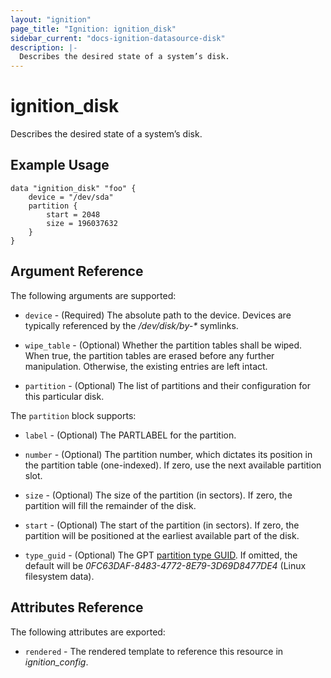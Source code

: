 ```yaml
---
layout: "ignition"
page_title: "Ignition: ignition_disk"
sidebar_current: "docs-ignition-datasource-disk"
description: |-
  Describes the desired state of a system’s disk.
---
```


# ignition\_disk

Describes the desired state of a system’s disk.

## Example Usage

```hcl
data "ignition_disk" "foo" {
	device = "/dev/sda"
	partition {
		start = 2048
		size = 196037632
	}
}
```

## Argument Reference

The following arguments are supported:

* `device` - (Required) The absolute path to the device. Devices are typically referenced by the _/dev/disk/by-*_ symlinks.

* `wipe_table` - (Optional) Whether the partition tables shall be wiped. When true, the partition tables are erased before any further manipulation. Otherwise, the existing entries are left intact.

* `partition` - (Optional) The list of partitions and their configuration for this particular disk.


The `partition` block supports:
 
* `label` - (Optional) The PARTLABEL for the partition.

* `number` - (Optional) The partition number, which dictates its position in the partition table (one-indexed). If zero, use the next available partition slot.

* `size` - (Optional) The size of the partition (in sectors). If zero, the partition will fill the remainder of the disk.


* `start` - (Optional) The start of the partition (in sectors). If zero, the partition will be positioned at the earliest available part of the disk.


* `type_guid` - (Optional) The GPT [partition type GUID](http://en.wikipedia.org/wiki/GUID_Partition_Table#Partition_type_GUIDs). If omitted, the default will be _0FC63DAF-8483-4772-8E79-3D69D8477DE4_ (Linux filesystem data).

## Attributes Reference

The following attributes are exported:

* `rendered` - The rendered template to reference this resource in _ignition_config_.
